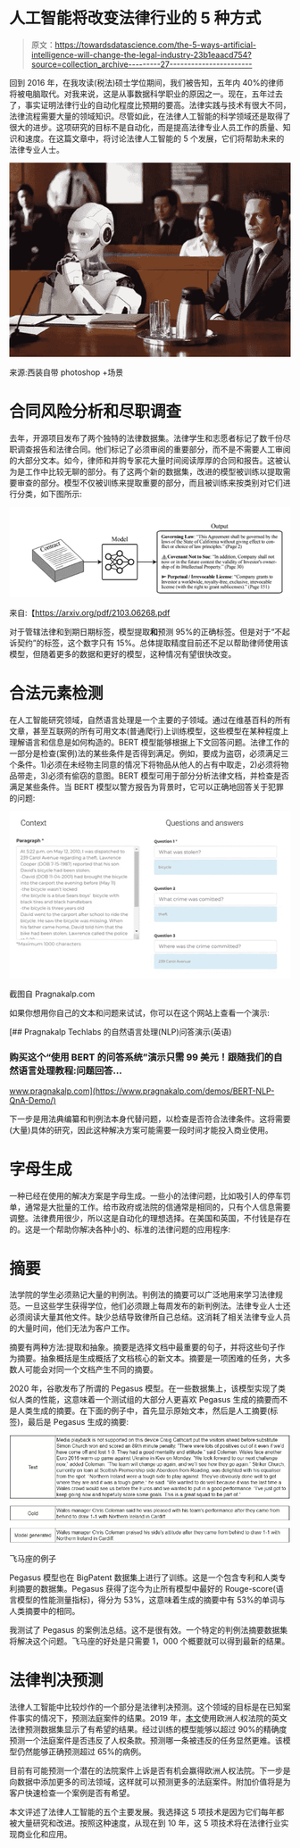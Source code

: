 # 人工智能将改变法律行业的 5 种方式

> 原文：<https://towardsdatascience.com/the-5-ways-artificial-intelligence-will-change-the-legal-industry-23b1eaacd754?source=collection_archive---------27----------------------->

回到 2016 年，在我攻读(税法)硕士学位期间，我们被告知，五年内 40%的律师将被电脑取代。对我来说，这是从事数据科学职业的原因之一。现在，五年过去了，事实证明法律行业的自动化程度比预期的要高。法律实践与技术有很大不同，法律流程需要大量的领域知识。尽管如此，在法律人工智能的科学领域还是取得了很大的进步。这项研究的目标不是自动化，而是提高法律专业人员工作的质量、知识和速度。在这篇文章中，将讨论法律人工智能的 5 个发展，它们将帮助未来的法律专业人士。

![](img/c591115e0ac6a395595fd82b19cacd3b.png)

来源:西装自带 photoshop +场景

# **合同风险分析和尽职调查**

去年，开源项目发布了两个独特的法律数据集。法律学生和志愿者标记了数千份尽职调查报告和法律合同。他们标记了必须审阅的重要部分，而不是不需要人工审阅的大部分文本。如今，律师和并购专家花大量时间阅读厚厚的合同和报告。这被认为是工作中比较无聊的部分。有了这两个新的数据集，改进的模型被训练以提取需要审查的部分。模型不仅被训练来提取重要的部分，而且被训练来按类别对它们进行分类，如下图所示:

![](img/c8023da21f128f4c4d2e327e32e83d71.png)

来自:【https://arxiv.org/pdf/2103.06268.pdf 

对于管辖法律和到期日期标签，模型提取**和**预测 95%的正确标签。但是对于“不起诉契约”的标签，这个数字只有 15%。总体提取精度目前还不足以帮助律师使用该模型，但随着更多的数据和更好的模型，这种情况有望很快改变。

# 合法元素检测

在人工智能研究领域，自然语言处理是一个主要的子领域。通过在维基百科的所有文章，甚至互联网的所有可用文本(普通爬行)上训练模型，这些模型在某种程度上理解语言和信息是如何构造的。BERT 模型能够根据上下文回答问题。法律工作的一部分是检查(案例)法的某些条件是否得到满足。例如，要成为盗窃，必须满足三个条件。1)必须在未经物主同意的情况下将物品从他人的占有中取走，2)必须将物品带走，3)必须有偷窃的意图。BERT 模型可用于部分分析法律文档，并检查是否满足某些条件。当 BERT 模型以警方报告为背景时，它可以正确地回答关于犯罪的问题:

![](img/3b2a7932e1d5d5506cb98860c415566a.png)

截图自 Pragnakalp.com

如果你想用你自己的文本和问题来试试，你可以在这个网站上查看一个演示:

[](https://www.pragnakalp.com/demos/BERT-NLP-QnA-Demo/) [## Pragnakalp Techlabs 的自然语言处理(NLP)问答演示(英语)

### 购买这个“使用 BERT 的问答系统”演示只需 99 美元！跟随我们的自然语言处理教程:问题回答…

www.pragnakalp.com](https://www.pragnakalp.com/demos/BERT-NLP-QnA-Demo/) 

下一步是用法典编纂和判例法本身代替问题，以检查是否符合法律条件。这将需要(大量)具体的研究，因此这种解决方案可能需要一段时间才能投入商业使用。

# 字母生成

一种已经在使用的解决方案是字母生成。一些小的法律问题，比如吸引人的停车罚单，通常是大批量的工作。给市政府或法院的信通常是相同的，只有个人信息需要调整。法律费用很少，所以这是自动化的理想选择。在美国和英国，不付钱是存在的。这是一个帮助你解决各种小的、标准的法律问题的应用程序:

# 摘要

法学院的学生必须熟记大量的判例法。判例法的摘要可以广泛地用来学习法律规范。一旦这些学生获得学位，他们必须跟上每周发布的新判例法。法律专业人士还必须阅读大量其他文件。缺少总结导致律所自己总结。这消耗了相关法律专业人员的大量时间，他们无法为客户工作。

摘要有两种方法:提取和抽象。摘要是选择文档中最重要的句子，并将这些句子作为摘要。抽象概括是生成概括了文档核心的新文本。摘要是一项困难的任务，大多数人可能会对同一个文档产生不同的摘要。

2020 年，谷歌发布了所谓的 Pegasus 模型。在一些数据集上，该模型实现了类似人类的性能，这意味着一个测试组的大部分人更喜欢 Pegasus 生成的摘要而不是人类生成的摘要。在下面的例子中，首先显示原始文本，然后是人工摘要(标签)，最后是 Pegasus 生成的摘要:

![](img/b60a6ea0dcd987a2b46af1ce782cfacc.png)

飞马座的例子

Pegasus 模型也在 BigPatent 数据集上进行了训练。这是一个包含专利和人类专利摘要的数据集。Pegasus 获得了迄今为止所有模型中最好的 Rouge-score(语言模型的性能测量指标)，得分为 53%，这意味着生成的摘要中有 53%的单词与人类摘要中的相同。

我测试了 Pegasus 的案例法总结。这不是很有效。一个特定的判例法摘要数据集将解决这个问题。飞马座的好处是只需要 1，000 个概要就可以得到最新的结果。

# **法律判决预测**

法律人工智能中比较炒作的一个部分是法律判决预测。这个领域的目标是在已知案件事实的情况下，预测法庭案件的结果。2019 年，[本文](https://www.aclweb.org/anthology/P19-1424.pdf)使用欧洲人权法院的英文法律预测数据集显示了有希望的结果。经过训练的模型能够以超过 90%的精确度预测一个法庭案件是否违反了人权条款。预测哪一条被违反的任务显然更难。该模型仍然能够正确预测超过 65%的病例。

目前有可能预测一个潜在的法院案件上诉是否有机会赢得欧洲人权法院。下一步是向数据中添加更多的司法领域，这样就可以预测更多的法庭案件。附加价值将是为客户快速检查一个案例是否有希望。

本文评述了法律人工智能的五个主要发展。我选择这 5 项技术是因为它们每年都被大量研究和改进。按照这种速度，从现在到 10 年，这 5 项技术将在法律行业实现商业化和应用。